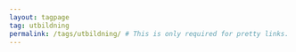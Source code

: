 ```yaml
---
layout: tagpage
tag: utbildning
permalink: /tags/utbildning/ # This is only required for pretty links.
---
```

